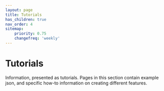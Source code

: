 ```yaml
---
layout: page
title: Tutorials
has_children: true
nav_order: 4
sitemap:
    priority: 0.75
    changefreq: 'weekly'
---
```


# Tutorials

Information, presented as tutorials. Pages in this section contain example json, and specific how-to information on creating different features.